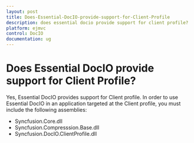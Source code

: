 ```yaml
---
layout: post
title: Does-Essential-DocIO-provide-support-for-Client-Profile
description: does essential docio provide support for client profile?
platform: ejmvc
control: DocIO
documentation: ug
---
```


# Does Essential DocIO provide support for Client Profile?

Yes, Essential DocIO provides support for Client profile. In order to use Essential DocIO in an application targeted at the Client profile, you must include the following assemblies:

* Syncfusion.Core.dll
* Syncfusion.Compresssion.Base.dll
* Syncfusion.DocIO.ClientProfile.dll
